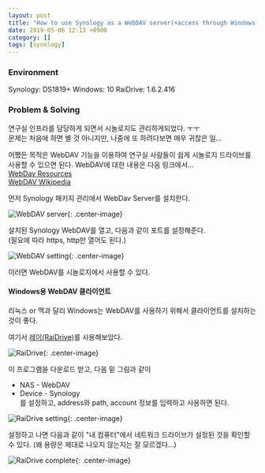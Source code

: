 ```yaml
---
layout: post
title: "How to use Synology as a WebDAV server(+access through Windows)"
date: 2019-05-06 12:13 +0900
category: []
tags: [synology]
---
```


### Environment
Synology: DS1819+
Windows: 10
RaiDrive: 1.6.2.416

### Problem & Solving
연구실 인프라를 담당하게 되면서 시놀로지도 관리하게되었다. ㅜㅜ  
문제는 처음에 하면 별 것 아니지만, 나중에 또 하려다보면 매우 귀찮은 일...  

어쨌든 목적은 WebDAV 기능을 이용하여 연구실 사람들이 쉽게 시놀로지 드라이브를 사용할 수 있으면 된다. WebDAV에 대한 내용은 다음 링크에서...  
[WebDav Resources](http://www.webdav.org/)  
[WebDAV Wikipedia](https://en.wikipedia.org/wiki/WebDAV)  


먼저 Synology 패키지 관리에서 WebDav Server를 설치한다.  

![WebDAV server](/assets/Synology_WebDAV/20190506_120823.png){: .center-image}  

설치된 Synology WebDAV를 열고, 다음과 같이 포트를 설정해준다.  
(필요에 따라 https, http만 열어도 된다.)  

![WebDAV setting](/assets/Synology_WebDAV/20190506_120933.png){: .center-image}  

이러면 WebDAV를 시놀로지에서 사용할 수 있다.


#### Windows용 WebDAV 클라이언트  

리눅스 or 맥과 달리 Windows는 WebDAV를 사용하기 위해서 클라이언트를 설치하는 것이 좋다.  

여기서 [레이(RaiDrive)](https://www.raidrive.com/)를 사용해보았다.

![RaiDrive](/assets/Synology_WebDAV/20190506_120958.png){: .center-image} 

이 프로그램을 다운로드 받고, 다음 밑 그림과 같이  
* NAS - WebDAV
* Device - Synology  
를 설정하고, address와 path, account 정보를 입력하고 사용하면 된다.  

![RaiDrive setting](/assets/Synology_WebDAV/20190506_121127.png){: .center-image} 

설정하고 나면 다음과 같이 "내 컴퓨터"에서 네트워크 드라이브가 설정된 것을 확인할 수 있다. (왜 용량은 제대로 나오지 않는지는 잘 모르겠다...)  

![RaiDrive complete](/assets/Synology_WebDAV/20190507_021317.png){: .center-image} 